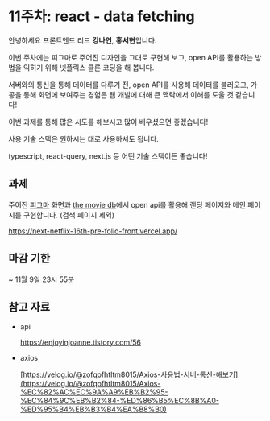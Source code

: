 # 11주차: react - data fetching

안녕하세요 프론트엔드 리드 **강나연**, **홍서현**입니다.

이번 주차에는 피그마로 주어진 디자인을 그대로 구현해 보고, open API를 활용하는 방법을 익히기 위해 넷플릭스 클론 코딩을 해 봅니다.

서버와의 통신을 통해 데이터를 다루기 전, open API를 사용해 데이터를 불러오고, 가공을 통해 화면에 보여주는 경험은 웹 개발에 대해 큰 맥락에서 이해를 도울 것 같습니다!

이번 과제를 통해 많은 시도를 해보시고 많이 배우셨으면 좋겠습니다!

사용 기술 스택은 원하시는 대로 사용하셔도 됩니다.

typescript, react-query, next.js 등 어떤 기술 스택이든 좋습니다!


## 과제

주어진 [피그마](https://www.figma.com/file/UqdXDovIczt1Gl0IjknHQf/Netflix?type=design&node-id=0-1&mode=design) 화면과 [the movie db](https://www.themoviedb.org/)에서 open api를 활용해 랜딩 페이지와 메인 페이지를 구현합니다. (검색 페이지 제외)

https://next-netflix-16th-pre-folio-front.vercel.app/


## 마감 기한

~ 11월 9일 23시 55분


## 참고 자료

- api
    
    https://enjoyinjoanne.tistory.com/56
    
- axios
    
    [https://velog.io/@zofqofhtltm8015/Axios-사용법-서버-통신-해보기](https://velog.io/@zofqofhtltm8015/Axios-%EC%82%AC%EC%9A%A9%EB%B2%95-%EC%84%9C%EB%B2%84-%ED%86%B5%EC%8B%A0-%ED%95%B4%EB%B3%B4%EA%B8%B0)
